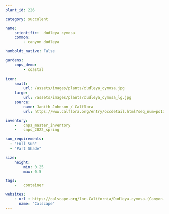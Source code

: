 ```yaml
---
plant_id: 226 

category: succulent

name: 
    scientific:  dudleya cymosa
    common:  
        - canyon dudleya  

humboldt_native: False

gardens:
    cnps_demo:
        - coastal

icon: 
    small: 
        url: /assets/images/plants/dudleya_cymosa.jpg 
    large: 
        url: /assets/images/plants/dudleya_cymosa_lg.jpg
    source: 
        name: Janith Johnson / Calflora
        url: https://www.calflora.org/entry/occdetail.html?seq_num=po130303 

inventory: 
    -   cnps_master_inventory
    -   cnps_2022_spring

sun_requirements:
  - "Full Sun"
  - "Part Shade"

size:
    height: 
        min: 0.25
        max: 0.5

tags:  
    -   container

websites:
    - url : https://calscape.org/loc-California/Dudleya-cymosa-(Canyon-Dudleya) 
      name: "Calscape"
---
```

